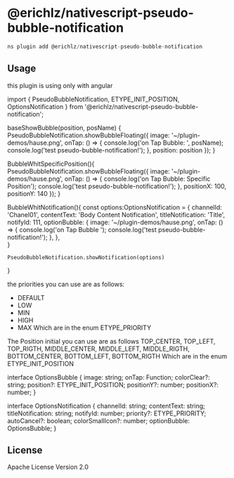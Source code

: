# @erichlz/nativescript-pseudo-bubble-notification

```javascript
ns plugin add @erichlz/nativescript-pseudo-bubble-notification
```

## Usage

this plugin is using only with angular

import { PseudoBubbleNotification, ETYPE_INIT_POSITION, OptionsNotification } from '@erichlz/nativescript-pseudo-bubble-notification';


  baseShowBubble(position, posName) {
    PseudoBubbleNotification.showBubbleFloating({
      image: '~/plugin-demos/hause.png',
      onTap: () => {
        console.log('on Tap Bubble: ', posName);
        console.log('test pseudo-bubble-notification!');
      },
      position: position
    });
  }

  BubbleWhitSpecificPosition(){
    PseudoBubbleNotification.showBubbleFloating({
      image: '~/plugin-demos/hause.png',
      onTap: () => {
        console.log('on Tap Bubble: Specific Position');
        console.log('test pseudo-bubble-notification!');
      },
      positionX: 100,
      positionY: 140
    });
  }

  BubbleWhitNotification(){
    const options:OptionsNotification = {
      channelId: 'Chanel01',
		  contentText: 'Body Content Notification',
		  titleNotification: 'Title',
      notifyId: 111,
      optionBubble: {
        image: '~/plugin-demos/hause.png',
        onTap: () => {
          console.log('on Tap Bubble ');
          console.log('test pseudo-bubble-notification!');
        },
      },    
    } 

    PseudoBubbleNotification.showNotification(options)
  }

  the priorities you can use are as follows:

  * DEFAULT
  * LOW 
  * MIN 
  * HIGH 
  * MAX 
Which are in the enum ETYPE_PRIORITY

The Position initial you can use are as follows
  TOP_CENTER,
  TOP_LEFT,
  TOP_RIGTH,
  MIDDLE_CENTER,
  MIDDLE_LEFT,
  MIDDLE_RIGTH,
  BOTTOM_CENTER,
  BOTTOM_LEFT,
  BOTTOM_RIGTH
Which are in the enum ETYPE_INIT_POSITION

interface OptionsBubble {
  image: string;
  onTap: Function;
  colorClear?: string;
  position?: ETYPE_INIT_POSITION;
  positionY?: number;
  positionX?: number;
}

interface OptionsNotification {
  channelId: string;
  contentText: string;
  titleNotification: string;
  notifyId: number;
  priority?: ETYPE_PRIORITY;
  autoCancel?: boolean;
  colorSmallIcon?: number;
  optionBubble: OptionsBubble;
}


## License

Apache License Version 2.0

